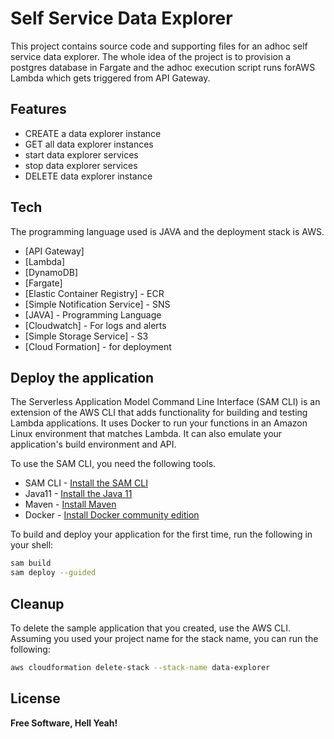# Self Service Data Explorer

This project contains source code and supporting files for an adhoc self service data explorer. The whole idea of the project is to provision a postgres database in Fargate and the adhoc execution script runs forAWS Lambda which gets triggered from API Gateway.

## Features

- CREATE a data explorer instance
- GET all data explorer instances
- start data explorer services
- stop data explorer services
- DELETE data explorer instance


## Tech

The programming language used is JAVA and the deployment stack is AWS.
- [API Gateway]
- [Lambda]
- [DynamoDB]
- [Fargate]
- [Elastic Container Registry] - ECR
- [Simple Notification Service] - SNS
- [JAVA] - Programming Language
- [Cloudwatch] - For logs and alerts
- [Simple Storage Service] - S3
- [Cloud Formation] - for deployment

## Deploy the application

The Serverless Application Model Command Line Interface (SAM CLI) is an extension of the AWS CLI that adds functionality for building and testing Lambda applications. It uses Docker to run your functions in an Amazon Linux environment that matches Lambda. It can also emulate your application's build environment and API.

To use the SAM CLI, you need the following tools.

* SAM CLI - [Install the SAM CLI](https://docs.aws.amazon.com/serverless-application-model/latest/developerguide/serverless-sam-cli-install.html)
* Java11 - [Install the Java 11](https://docs.aws.amazon.com/corretto/latest/corretto-11-ug/downloads-list.html)
* Maven - [Install Maven](https://maven.apache.org/install.html)
* Docker - [Install Docker community edition](https://hub.docker.com/search/?type=edition&offering=community)

To build and deploy your application for the first time, run the following in your shell:

```bash
sam build
sam deploy --guided
```

## Cleanup

To delete the sample application that you created, use the AWS CLI. Assuming you used your project name for the stack name, you can run the following:

```bash
aws cloudformation delete-stack --stack-name data-explorer
```

## License

**Free Software, Hell Yeah!**
